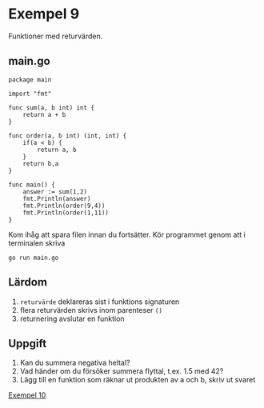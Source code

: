# Exempel 9

Funktioner med returvärden.

## main.go

    package main

	import "fmt"

	func sum(a, b int) int {
	    return a + b
	}

	func order(a, b int) (int, int) {
		if(a < b) {
			return a, b
		}
		return b,a
	}

	func main() {
	    answer := sum(1,2)
	    fmt.Println(answer)
		fmt.Println(order(9,4))
		fmt.Println(order(1,11))
	}

Kom ihåg att spara filen innan du fortsätter. Kör programmet genom att i terminalen skriva

	go run main.go

## Lärdom

1. `returvärde` deklareras sist i funktions signaturen
1. flera returvärden skrivs inom parenteser `()`
1. returnering avslutar en funktion

## Uppgift

1. Kan du summera negativa heltal?
1. Vad händer om du försöker summera flyttal, t.ex. 1.5 med 42?
1. Lägg till en funktion som räknar ut produkten av a och b, skriv ut svaret

[Exempel 10](../9/README.md#exempel-10)
